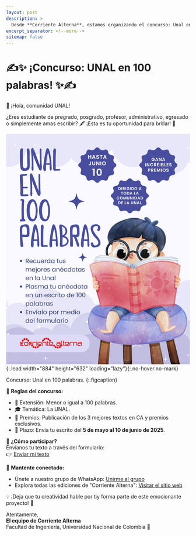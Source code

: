 ```yaml
---
layout: post
description: > 
  Desde **Corriente Alterna**, estamos organizando el concurso: Unal en 100 palabras. Invitamos a toda la comunidad universitaria a participar enviando sus escritos de 100 palabras de longitud. Todo el material debe ser enviado a través de nuestro formulario oficial. Tenemos increíbles premios. ¡Anímate a ser parte de este emocionante proyecto!
excerpt_separator: <!--more-->
sitemap: false
---
```


# ✍️✨ ¡Concurso: UNAL en 100 palabras! ✨✍️  

👋 ¡Hola, comunidad UNAL!  

¿Eres estudiante de pregrado, posgrado, profesor, administrativo, egresado o simplemente amas escribir? 🖋️ ¡Esta es tu oportunidad para brillar! 🌟 

![](/assets\img\publicaciones\concurso_unal.png){:.lead width="884" height="632" loading="lazy"}{:.no-hover.no-mark}

Concurso: Unal en 100 palabras.
{:.figcaption} 

📜 **Reglas del concurso:**  
- 📏 Extensión: Menor o igual a 100 palabras.  
- 🎓 Temática: La UNAL.  
- 🏅 Premios: Publicación de los 3 mejores textos en CA y premios exclusivos.  
- 📆 Plazo: Envía tu escrito del **5 de mayo al 10 de junio de 2025**.  

📩 **¿Cómo participar?**  
Envíanos tu texto a través del formulario:  
👉 [Enviar mi texto](https://forms.gle/xgD6jsACzDzRJA1G7 "Ir al formulario")  

📢 **Mantente conectado:**  
- Únete a nuestro grupo de WhatsApp: [Unirme al grupo](https://chat.whatsapp.com/J5aQjFDKCzB4NenTcCpOD1 "Ir al grupo de WhatsApp")  
- Explora todas las ediciones de "Corriente Alterna": [Visitar el sitio web](https://corrientealterna.github.io/ "Ir al sitio web")  

💡 ¡Deja que tu creatividad hable por tiy forma parte de este emocionante proyecto! 🌟  

Atentamente,  
**El equipo de Corriente Alterna**  
Facultad de Ingeniería, Universidad Nacional de Colombia 🦉
